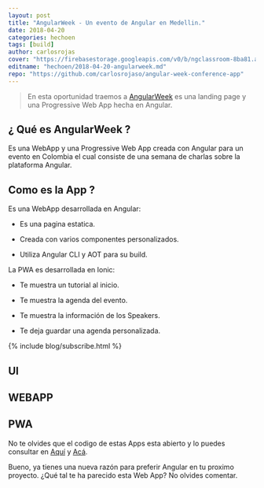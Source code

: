 ```yaml
---
layout: post
title: "AngularWeek - Un evento de Angular en Medellin."
date: 2018-04-20
categories: hechoen
tags: [build]
author: carlosrojas
cover: "https://firebasestorage.googleapis.com/v0/b/ngclassroom-8ba81.appspot.com/o/posts%2F2018-04-20-angularweek%2FHechoEnAngular.png?alt=media&token=e5495f02-3733-4e58-b387-caed5d380f3c"
editname: "hechoen/2018-04-20-angularweek.md"
repo: "https://github.com/carlosrojaso/angular-week-conference-app"
---
```

> En esta oportunidad traemos a [AngularWeek](https://www.angularweek.org) es una landing page y una Progressive Web App hecha en Angular.

<amp-img width="1024" height="376" layout="responsive" src="https://firebasestorage.googleapis.com/v0/b/ngclassroom-8ba81.appspot.com/o/posts%2F2018-04-20-angularweek%2FHechoEnAngular.png?alt=media&token=e5495f02-3733-4e58-b387-caed5d380f3c"></amp-img>


## ¿ Qué es AngularWeek ?

Es una WebApp y una Progressive Web App creada con Angular para un evento en Colombia el cual consiste de una semana de charlas sobre la plataforma Angular.


## Como es la App ?

Es una WebApp desarrollada en Angular:

- Es una pagina estatica.

- Creada con varios componentes personalizados.

- Utiliza Angular CLI y AOT para su build.

La PWA es desarrollada en Ionic:

- Te muestra un tutorial al inicio.

- Te muestra la agenda del evento.

- Te muestra la información de los Speakers.

- Te deja guardar una agenda personalizada.

{% include blog/subscribe.html %}

## UI

## WEBAPP

<amp-img width="1276" height="599" layout="responsive" src="https://firebasestorage.googleapis.com/v0/b/ngclassroom-8ba81.appspot.com/o/posts%2F2018-04-20-angularweek%2Fweb1.png?alt=media&token=4f37985f-08a0-49ed-b202-9312431f2b02"></amp-img>


<amp-img width="1279" height="601" layout="responsive" src="https://firebasestorage.googleapis.com/v0/b/ngclassroom-8ba81.appspot.com/o/posts%2F2018-04-20-angularweek%2Fweb2.png?alt=media&token=be325f58-fea6-4ddc-9cdf-864bef518a88"></amp-img>


<amp-img width="1277" height="592" layout="responsive" src="https://firebasestorage.googleapis.com/v0/b/ngclassroom-8ba81.appspot.com/o/posts%2F2018-04-20-angularweek%2Fweb3.png?alt=media&token=98a8cdcb-81b7-42d9-9512-9dafabc9ab18"></amp-img>

## PWA

<div class="row wrap">
  <div class="col col-md-33 col-lg-33">
  <amp-img width="320" height="560" layout="responsive" src="https://firebasestorage.googleapis.com/v0/b/ngclassroom-8ba81.appspot.com/o/posts%2F2018-04-20-angularweek%2Fpwa1.png?alt=media&token=18f263c1-12e9-48cf-bacf-81dff3011073" alt="PWA 1"></amp-img>
  </div>
  <div class="col col-md-34 col-lg-34">
    <amp-img width="320" height="560" layout="responsive" src="https://firebasestorage.googleapis.com/v0/b/ngclassroom-8ba81.appspot.com/o/posts%2F2018-04-20-angularweek%2Fpwa2.png?alt=media&token=783ed04f-478d-4679-bb0f-09fded9859bb" alt="PWA 1"></amp-img>
  </div>
  <div class="col col-md-33 col-lg-33">
    <amp-img width="320" height="560" layout="responsive" src="https://firebasestorage.googleapis.com/v0/b/ngclassroom-8ba81.appspot.com/o/posts%2F2018-04-20-angularweek%2Fpwa3.png?alt=media&token=04966d57-ec3a-4389-bf67-5e18dd35c4a2" alt="PWA 1"></amp-img>
  </div>
</div>

No te olvides que el codigo de estas Apps esta abierto y lo puedes consultar en [Aquí](https://github.com/carlosrojaso/angular-week-conference-app) y [Acá](https://github.com/carlosrojaso/angular-week).

Bueno, ya tienes una nueva razón para preferir Angular en tu proximo proyecto. ¿Qué tal te ha parecido esta Web App? No olvides comentar.



